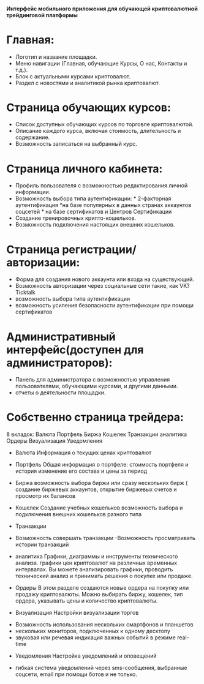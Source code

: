 #### Интерфейс мобильного приложения для обучающей криптовалютной трейдинговой платформы

# Главная:
   - Логотип и название площадки.
   - Меню навигации (Главная, обучающие Курсы, О нас, Контакты и т.д.).
   - Блок с актуальными курсами криптовалют.
   - Раздел с новостями и аналитикой рынка криптовалют.

# Страница обучающих курсов:
   - Список доступных обучающих курсов по торговле криптовалютой.
   - Описание каждого курса, включая стоимость, длительность и содержание.
   - Возможность записаться на выбранный курс.

# Страница личного кабинета:
   - Профиль пользователя с возможностью редактирования личной информации.
   - Возможность выбора типа аутентификации: 
	*  2-факторная аутентификация 
	*на базе популярных в данных странах аккаунтов соцсетей
	* на базе сертификатов и Центров Сертификации
   -   Создание тренировочных крипто-кошельков.
   - Возможность подключения настоящих внешних кошельков.

# Страница регистрации/авторизации:
   - Форма для создания нового аккаунта или входа на существующий.
   - Возможность авторизации через социальные сети такие, как VK? Ticktalk
   - возможность выбора типа аутентификации 
   - возможность усиления безопасности аутентификации при помощи сертификатов 

# Административный интерфейс(доступен для администраторов):
   - Панель  для администратора с возможностью управления пользователями, обучающими курсами,  и другими данными.
  -  отчеты о деятельности площадки.

#  Собственно страница трейдера: 
8 вкладок:
Валюта
Портфель
Биржа
Кошелек
Транзакции
аналитика
Ордеры
Визуализация
Уведомления

* Валюта
  Информация о текущих ценах криптовалют  

*  Портфель
Общая информация о  портфеле:  стоимость портфеля и история   изменение его состава и цены за  период

 *   Биржа
 возможность выбора биржи или сразу нескольких бирж (
 создание биржевых аккаунтов,   открытие биржевых счетов и просмотр их балансов
* Кошелек
Создание учебных кошельков
возможность  выбора и подключения внешних кошельков разного типа

* Транзакции
- Возможность совершать  транзакции 
  -Возможность просматривать истории транзакций

* аналитика 
Графики, диаграммы   и инструменты  технического анализа.
графики цен криптовалют на различных временных интервалах. Вы можете анализировать графики, проводить технический анализ и принимать решения о покупке или продаже.

* Ордеры
В этом разделе  создаются новые ордера на покупку или продажу криптовалюты. 
Можно выбирать биржу, кошелек, тип ордера, указывать цены и количество криптовалюты.

* Визуализация
Настройки визуализации торгов
- Возможность использования нескольких смартфонов и планшетов 
- нескольких мониторов, подключенных к одному десктопу
- звуковая или речевая индикация важных событий в режиме real-time


*  Уведомления
Настройка уведомлений  и оповещений
- гибкая система уведомлений через sms-сообщения, выбранные соцсети, email при помощи ботов и не только.
